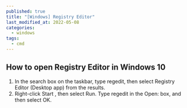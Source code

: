 ```yaml
---
published: true
title: "[Windows] Registry Editor"
last_modified_at: 2022-05-08
categories:
  - windows
tags:
  - cmd
---
```



## How to open Registry Editor in Windows 10
1. In the search box on the taskbar, type regedit, then select Registry Editor (Desktop app) from the results.
2. Right-click Start , then select Run. Type regedit in the Open: box, and then select OK.